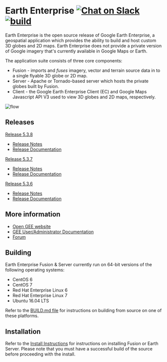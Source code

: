 
# Earth Enterprise [![Chat on Slack][slack-img]][slack] [![build][travis-img]][travis]

Earth Enterprise is the open source release of Google Earth Enterprise, a
geospatial application which provides the ability to build and host custom 3D
globes and 2D maps. Earth Enterprise does not provide a private version of
Google imagery that's currently available in Google Maps or Earth.

The application suite consists of three core components:

* Fusion - imports and _fuses_ imagery, vector and terrain source data in to a
  single flyable 3D globe or 2D map.
* Server - Apache or Tornado-based server which hosts the private globes built
  by Fusion.
* Client - the Google Earth Enterprise Client (EC) and Google Maps Javascript
  API V3 used to view 3D globes and 2D maps, respectively.

![flow][flow]

## Releases

[Release 5.3.8](https://github.com/google/earthenterprise/releases/tag/5.3.8-1730.15)

* [Release Notes](https://www.opengee.org/geedocs/5.3.8/answer/releaseNotes/relNotesGEE5_3_8.html)
* [Release Documentation](https://www.opengee.org/geedocs/5.3.8/)

[Release 5.3.7](https://github.com/google/earthenterprise/releases/tag/5.3.7-1700.3)

* [Release Notes](https://www.opengee.org/geedocs/5.3.7/answer/releaseNotes/relNotesGEE5_3_7.html)
* [Release Documentation](https://www.opengee.org/geedocs/5.3.7/)

[Release 5.3.6](https://github.com/google/earthenterprise/releases/tag/5.3.6-1672.4)

* [Release Notes](https://www.opengee.org/geedocs/5.3.6/answer/releaseNotes/relNotesGEE5_3_6.html)
* [Release Documentation](https://www.opengee.org/geedocs/5.3.6/)

## More information

* [Open GEE website](https://www.opengee.org)
* [GEE User/Administrator Documentation](https://www.opengee.org/geedocs/)
* [Forum](https://groups.google.com/forum/#!forum/google-earth-enterprise)

## Building

Earth Enterprise Fusion & Server currently run on 64-bit versions of the
following operating systems:

* CentOS 6
* CentOS 7
* Red Hat Enterprise Linux 6
* Red Hat Enterprise Linux 7
* Ubuntu 16.04 LTS

Refer to the [BUILD.md file](./earth_enterprise/BUILD.md) for instructions on
building from source on one of these platforms.

## Installation

Refer to the [Install Instructions][install] for instructions on installing
Fusion or Earth Server. Please note that you must have a successful build of the
source before proceeding with the install.

[slack]: http://slack.opengee.org
[slack-img]: https://img.shields.io/badge/chat-on%20slack-ff69b4.svg
[travis]: https://travis-ci.org/google/earthenterprise/builds
[travis-img]: https://travis-ci.org/google/earthenterprise.svg?branch=master
[install]: https://github.com/google/earthenterprise/wiki/Install-Fusion-or-Earth-Server
[flow]: https://lh3.googleusercontent.com/ZGQH04lc2mYmw1JEx0Jvwiardw5H6cwrmRhSj75pSKF6r1FRwwYUBUIBnTE6n5uY071XV7__mmVDKdV6B1tEpUQwFNYnt1HBfxiz3Hrqbw99HUFQKVFnht11EkPz70xCtuhFlCi3
